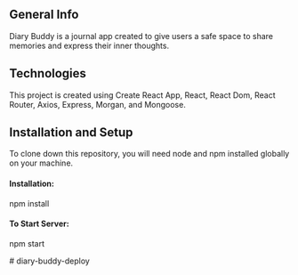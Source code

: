 <h2><b>General Info</b></h2>
<p>Diary Buddy is a journal app created to give users a safe space to share memories and express their inner thoughts.</p>

<h2><b>Technologies</b></h2>
<p>This project is created using Create React App, React, React Dom, React Router, Axios, Express, Morgan, and Mongoose.</p>

<h2><b>Installation and Setup</b></h2>
<p>To clone down this repository, you will need node and npm installed globally on your machine.</p>

<h4><b>Installation:</b></h4>
<p>npm install</p>

<h4><b>To Start Server:</b></h4>
<p>npm start</p>
#   d i a r y - b u d d y - d e p l o y  
 